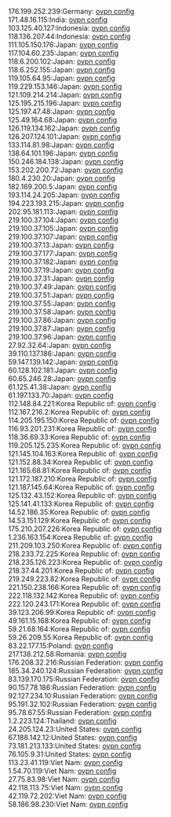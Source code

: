 176.199.252.239:Germany: [ovpn config](vpn/176_199_252_239.ovpn)  
171.48.16.115:India: [ovpn config](vpn/171_48_16_115.ovpn)  
103.125.40.127:Indonesia: [ovpn config](vpn/103_125_40_127.ovpn)  
118.136.207.44:Indonesia: [ovpn config](vpn/118_136_207_44.ovpn)  
111.105.150.176:Japan: [ovpn config](vpn/111_105_150_176.ovpn)  
117.104.60.235:Japan: [ovpn config](vpn/117_104_60_235.ovpn)  
118.6.200.102:Japan: [ovpn config](vpn/118_6_200_102.ovpn)  
118.6.252.155:Japan: [ovpn config](vpn/118_6_252_155.ovpn)  
119.105.64.95:Japan: [ovpn config](vpn/119_105_64_95.ovpn)  
119.229.153.146:Japan: [ovpn config](vpn/119_229_153_146.ovpn)  
121.109.214.214:Japan: [ovpn config](vpn/121_109_214_214.ovpn)  
125.195.215.196:Japan: [ovpn config](vpn/125_195_215_196.ovpn)  
125.197.47.48:Japan: [ovpn config](vpn/125_197_47_48.ovpn)  
125.49.164.68:Japan: [ovpn config](vpn/125_49_164_68.ovpn)  
126.119.134.162:Japan: [ovpn config](vpn/126_119_134_162.ovpn)  
126.207.124.101:Japan: [ovpn config](vpn/126_207_124_101.ovpn)  
133.114.81.98:Japan: [ovpn config](vpn/133_114_81_98.ovpn)  
138.64.101.196:Japan: [ovpn config](vpn/138_64_101_196.ovpn)  
150.246.184.138:Japan: [ovpn config](vpn/150_246_184_138.ovpn)  
153.202.200.72:Japan: [ovpn config](vpn/153_202_200_72.ovpn)  
180.4.230.20:Japan: [ovpn config](vpn/180_4_230_20.ovpn)  
182.169.200.5:Japan: [ovpn config](vpn/182_169_200_5.ovpn)  
193.114.24.205:Japan: [ovpn config](vpn/193_114_24_205.ovpn)  
194.223.193.215:Japan: [ovpn config](vpn/194_223_193_215.ovpn)  
202.95.181.113:Japan: [ovpn config](vpn/202_95_181_113.ovpn)  
219.100.37.104:Japan: [ovpn config](vpn/219_100_37_104.ovpn)  
219.100.37.105:Japan: [ovpn config](vpn/219_100_37_105.ovpn)  
219.100.37.107:Japan: [ovpn config](vpn/219_100_37_107.ovpn)  
219.100.37.13:Japan: [ovpn config](vpn/219_100_37_13.ovpn)  
219.100.37.177:Japan: [ovpn config](vpn/219_100_37_177.ovpn)  
219.100.37.182:Japan: [ovpn config](vpn/219_100_37_182.ovpn)  
219.100.37.19:Japan: [ovpn config](vpn/219_100_37_19.ovpn)  
219.100.37.31:Japan: [ovpn config](vpn/219_100_37_31.ovpn)  
219.100.37.49:Japan: [ovpn config](vpn/219_100_37_49.ovpn)  
219.100.37.51:Japan: [ovpn config](vpn/219_100_37_51.ovpn)  
219.100.37.55:Japan: [ovpn config](vpn/219_100_37_55.ovpn)  
219.100.37.58:Japan: [ovpn config](vpn/219_100_37_58.ovpn)  
219.100.37.86:Japan: [ovpn config](vpn/219_100_37_86.ovpn)  
219.100.37.87:Japan: [ovpn config](vpn/219_100_37_87.ovpn)  
219.100.37.96:Japan: [ovpn config](vpn/219_100_37_96.ovpn)  
27.92.32.64:Japan: [ovpn config](vpn/27_92_32_64.ovpn)  
39.110.137.186:Japan: [ovpn config](vpn/39_110_137_186.ovpn)  
59.147.139.142:Japan: [ovpn config](vpn/59_147_139_142.ovpn)  
60.128.102.181:Japan: [ovpn config](vpn/60_128_102_181.ovpn)  
60.65.246.28:Japan: [ovpn config](vpn/60_65_246_28.ovpn)  
61.125.41.38:Japan: [ovpn config](vpn/61_125_41_38.ovpn)  
61.197.133.70:Japan: [ovpn config](vpn/61_197_133_70.ovpn)  
112.148.84.221:Korea Republic of: [ovpn config](vpn/112_148_84_221.ovpn)  
112.167.216.2:Korea Republic of: [ovpn config](vpn/112_167_216_2.ovpn)  
114.205.195.150:Korea Republic of: [ovpn config](vpn/114_205_195_150.ovpn)  
116.93.201.231:Korea Republic of: [ovpn config](vpn/116_93_201_231.ovpn)  
118.36.69.33:Korea Republic of: [ovpn config](vpn/118_36_69_33.ovpn)  
119.205.125.235:Korea Republic of: [ovpn config](vpn/119_205_125_235.ovpn)  
121.145.104.163:Korea Republic of: [ovpn config](vpn/121_145_104_163.ovpn)  
121.152.88.34:Korea Republic of: [ovpn config](vpn/121_152_88_34.ovpn)  
121.165.68.81:Korea Republic of: [ovpn config](vpn/121_165_68_81.ovpn)  
121.172.187.210:Korea Republic of: [ovpn config](vpn/121_172_187_210.ovpn)  
121.187.145.64:Korea Republic of: [ovpn config](vpn/121_187_145_64.ovpn)  
125.132.43.152:Korea Republic of: [ovpn config](vpn/125_132_43_152.ovpn)  
125.141.41.133:Korea Republic of: [ovpn config](vpn/125_141_41_133.ovpn)  
14.52.186.35:Korea Republic of: [ovpn config](vpn/14_52_186_35.ovpn)  
14.53.151.129:Korea Republic of: [ovpn config](vpn/14_53_151_129.ovpn)  
175.210.207.226:Korea Republic of: [ovpn config](vpn/175_210_207_226.ovpn)  
1.236.163.154:Korea Republic of: [ovpn config](vpn/1_236_163_154.ovpn)  
211.209.103.250:Korea Republic of: [ovpn config](vpn/211_209_103_250.ovpn)  
218.233.72.225:Korea Republic of: [ovpn config](vpn/218_233_72_225.ovpn)  
218.235.126.223:Korea Republic of: [ovpn config](vpn/218_235_126_223.ovpn)  
218.37.44.201:Korea Republic of: [ovpn config](vpn/218_37_44_201.ovpn)  
219.249.223.82:Korea Republic of: [ovpn config](vpn/219_249_223_82.ovpn)  
221.150.238.166:Korea Republic of: [ovpn config](vpn/221_150_238_166.ovpn)  
222.118.132.142:Korea Republic of: [ovpn config](vpn/222_118_132_142.ovpn)  
222.120.243.171:Korea Republic of: [ovpn config](vpn/222_120_243_171.ovpn)  
39.123.206.99:Korea Republic of: [ovpn config](vpn/39_123_206_99.ovpn)  
49.161.15.168:Korea Republic of: [ovpn config](vpn/49_161_15_168.ovpn)  
59.21.68.164:Korea Republic of: [ovpn config](vpn/59_21_68_164.ovpn)  
59.26.209.55:Korea Republic of: [ovpn config](vpn/59_26_209_55.ovpn)  
83.22.177.15:Poland: [ovpn config](vpn/83_22_177_15.ovpn)  
217.138.212.58:Romania: [ovpn config](vpn/217_138_212_58.ovpn)  
176.208.32.216:Russian Federation: [ovpn config](vpn/176_208_32_216.ovpn)  
185.34.240.124:Russian Federation: [ovpn config](vpn/185_34_240_124.ovpn)  
83.139.170.175:Russian Federation: [ovpn config](vpn/83_139_170_175.ovpn)  
90.157.78.186:Russian Federation: [ovpn config](vpn/90_157_78_186.ovpn)  
92.127.234.10:Russian Federation: [ovpn config](vpn/92_127_234_10.ovpn)  
95.191.32.102:Russian Federation: [ovpn config](vpn/95_191_32_102.ovpn)  
95.78.67.55:Russian Federation: [ovpn config](vpn/95_78_67_55.ovpn)  
1.2.223.124:Thailand: [ovpn config](vpn/1_2_223_124.ovpn)  
24.205.124.23:United States: [ovpn config](vpn/24_205_124_23.ovpn)  
67.188.142.12:United States: [ovpn config](vpn/67_188_142_12.ovpn)  
73.181.213.133:United States: [ovpn config](vpn/73_181_213_133.ovpn)  
76.105.9.31:United States: [ovpn config](vpn/76_105_9_31.ovpn)  
113.23.41.119:Viet Nam: [ovpn config](vpn/113_23_41_119.ovpn)  
1.54.70.119:Viet Nam: [ovpn config](vpn/1_54_70_119.ovpn)  
27.75.83.98:Viet Nam: [ovpn config](vpn/27_75_83_98.ovpn)  
42.118.113.75:Viet Nam: [ovpn config](vpn/42_118_113_75.ovpn)  
42.119.72.202:Viet Nam: [ovpn config](vpn/42_119_72_202.ovpn)  
58.186.98.230:Viet Nam: [ovpn config](vpn/58_186_98_230.ovpn)  
